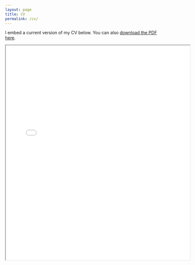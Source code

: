```yaml
---
layout: page
title: CV
permalink: /cv/
---
```


I embed a current version of my CV below. You can also [download the PDF here](cv.pdf).

<iframe src="../cv.pdf" width="600" height="700">


